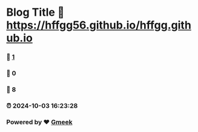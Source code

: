 # Blog Title :link: https://hffgg56.github.io/hffgg.github.io 
### :page_facing_up: [1](https://hffgg56.github.io/hffgg.github.io/tag.html) 
### :speech_balloon: 0 
### :hibiscus: 8 
### :alarm_clock: 2024-10-03 16:23:28 
### Powered by :heart: [Gmeek](https://github.com/Meekdai/Gmeek)
